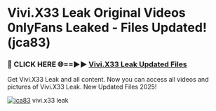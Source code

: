 # Vivi.X33 Leak Original Videos 0nlyFans Leaked - Files Updated! (jca83)

<h3>🔴 CLICK HERE 🌐==►► <a href="https://tinyurl.com/4seja8ks" rel="nofollow">Vivi.X33 Leak Updated Files</a></h3>

Get Vivi.X33 Leak and all content. Now you can access all videos and pictures of Vivi.X33 Leak. New Updated Files 2025!

[![jca83](https://i.imgur.com/EWjZXRe.gif)](https://tinyurl.com/4seja8ks)
vivi.x33 leak